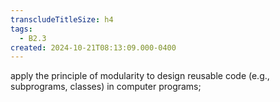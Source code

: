 ```yaml
---
transcludeTitleSize: h4
tags:
  - B2.3
created: 2024-10-21T08:13:09.000-0400
---
```

apply the principle of modularity to design reusable code (e.g., subprograms, classes) in computer programs;